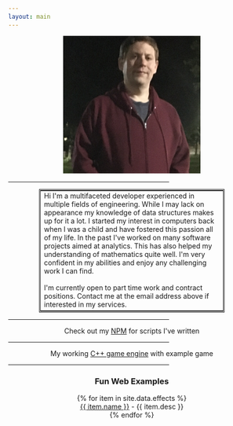 ```yaml
---
layout: main
---
```


<div style="text-align:center;"><img src="img/my_pic.png" width="280px"/></div>

<hr style="width:65%"/>

<div style="text-align:center;">
<table style="width:75%;margin-left:auto;margin-right:auto;border:3px double;">
<tr>
<td style="text-align:left">
    Hi I'm a multifaceted developer experienced in multiple fields of engineering.  While I may lack on appearance my knowledge of data structures makes up for it a lot.  I started my interest in computers back when I was a child and have fostered this passion all of my life.  In the past I've worked on many software projects aimed at analytics.  This has also helped my understanding of mathematics quite well.  I'm very confident in my abilities and enjoy any challenging work I can find.
    <br/><br/>
    I'm currently open to part time work and contract positions.  Contact me at the email address above if interested in my services.
</td>
</tr>
</table>
</div>

<hr style="width:65%"/>

<div style="text-align:center;">Check out my
<a href="https://www.npmjs.com/~spongex" target="_blank">NPM</a>
for scripts I've written</div>

<hr style="width:65%"/>
<div style="text-align:center;">My working
<a href="https://github.com/wtfsystems" target="_blank">C++ game engine</a>
with example game

<hr style="width:65%"/>

<div style="text-align:center;">
<h3>Fun Web Examples</h3>
{% for item in site.data.effects %}
<div><a href="{{ item.link }}" target="_blank">{{ item.name }}</a> - {{ item.desc }}</div>
{% endfor %}
</div>